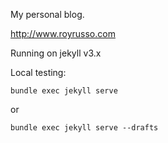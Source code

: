 
My personal blog.
 
http://www.royrusso.com


Running on jekyll v3.x

Local testing:

`bundle exec jekyll serve`

or

`bundle exec jekyll serve --drafts`
